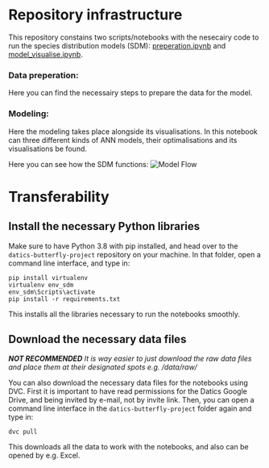 # Repository infrastructure
This repository constains two scripts/notebooks with the nesecairy code to run the species distribution models (SDM): [preperation.ipynb](https://git.fhict.nl/I344070/datics-butterfly-project/-/blob/development/src/preparation.ipynb) and [model_visualise.ipynb](https://git.fhict.nl/I344070/datics-butterfly-project/-/blob/development/src/model_visualise.ipynb).

### Data preperation:
Here you can find the necessairy steps to prepare the data for the model.

### Modeling:
Here the modeling takes place alongside its visualisations. In this notebook can three different kinds of ANN models, their optimalisations and its visualisations be found.

Here you can see how the SDM functions:
![Model Flow](https://i.ibb.co/2MJW0TH/sdm-pipeline.png "Model Flow")  


# Transferability

## Install the necessary Python libraries
Make sure to have Python 3.8 with pip installed, and head over to the `datics-butterfly-project` repository on your machine. In that folder, open a command line interface, and type in:
```
pip install virtualenv
virtualenv env_sdm
env_sdm\Scripts\activate
pip install -r requirements.txt
```
This installs all the libraries necessary to run the notebooks smoothly. 

## Download the necessary data files
***NOT RECOMMENDED** It is way easier to just download the raw data files and place them at their designated spots e.g. /data/raw/*

You can also download the necessary data files for the notebooks using DVC. First it is important to have read permissions for the Datics Google Drive, and being invited by e-mail, not by invite link. Then, you can open a command line interface in the `datics-butterfly-project` folder again and type in:
```
dvc pull
```
This downloads all the data to work with the notebooks, and also can be opened by e.g. Excel.